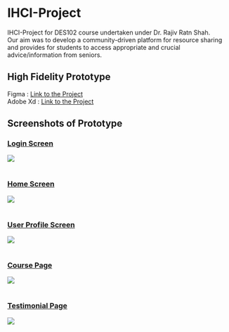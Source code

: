 # IHCI-Project
IHCI-Project for DES102 course undertaken under Dr. Rajiv Ratn Shah. <br>
Our aim was to develop a community-driven platform for resource sharing and provides for students to access appropriate and crucial advice/information from seniors.

## High Fidelity Prototype
Figma : [Link to the Project](https://www.figma.com/file/nzGb4qZig63ft6txUsDTbs/IHCI-Project?node-id=0%3A1) <br>
Adobe Xd : [Link to the Project](https://xd.adobe.com/view/d6affdf1-edd2-4964-85f9-576c9f6eccb1-83fc/)

## Screenshots of Prototype
### <ins>Login Screen</ins>
![](https://github.com/Ritwick01/IHCI-Project/blob/main/Resources/Screenshot%20(115).png) <br><br>
### <ins>Home Screen</ins>
![](https://github.com/Ritwick01/IHCI-Project/blob/main/Resources/Screenshot%20(116).png) <br><br>
### <ins>User Profile Screen</ins>
![](https://github.com/Ritwick01/IHCI-Project/blob/main/Resources/Screenshot%20(117).png) <br><br>
### <ins>Course Page</ins>
![](https://github.com/Ritwick01/IHCI-Project/blob/main/Resources/Screenshot%20(118).png) <br><br>
### <ins>Testimonial Page</ins>
![](https://github.com/Ritwick01/IHCI-Project/blob/main/Resources/Screenshot%20(119).png) <br><br>
